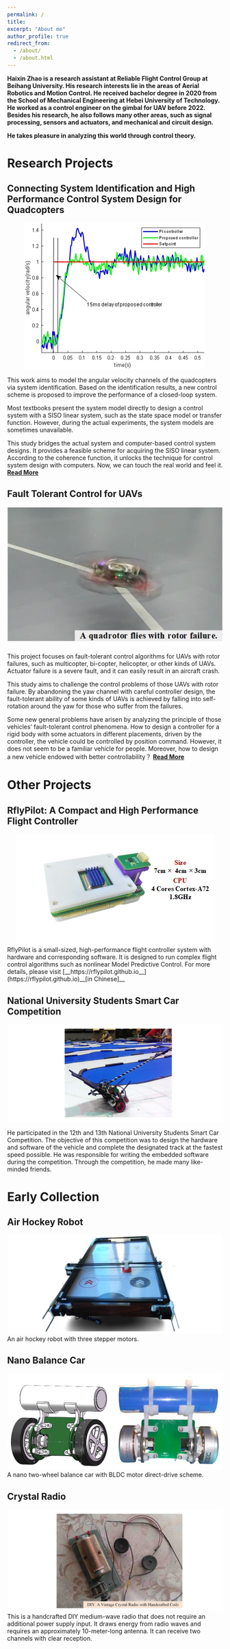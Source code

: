 ```yaml
---
permalink: /
title: 
excerpt: "About me"
author_profile: true
redirect_from: 
  - /about/
  - /about.html
---
```


__Haixin Zhao is a research assistant at Reliable Flight Control Group at Beihang University.   His research interests lie in the areas of Aerial Robotics and Motion Control.   He received bachelor degree in 2020 from the School of Mechanical Engineering at Hebei University of Technology.   He worked as a control engineer on the gimbal for UAV before 2022.   Besides his research, he also follows many other areas, such as signal processing, sensors and actuators, and mechanical and circuit design.__

__He takes pleasure in analyzing this world through control theory.__

Research Projects
=======
## Connecting System Identification and High Performance Control System Design for Quadcopters
<center>
    <img src="../images/step_response.jpg" alt="stepresponse">
</center>


This work aims to model the angular velocity channels of the quadcopters via system identification. Based on the identification results, a new control scheme is proposed to improve the performance of a closed-loop system.

Most textbooks present the system model directly to design a control system with a SISO linear system, such as the state space model or transfer function. However, during the actual experiments, the system models are sometimes unavailable. 

This study bridges the actual system and computer-based control system designs. It provides a feasible scheme for acquiring the SISO linear system. According to the coherence function, it unlocks the technique for control system design with computers. Now, we can touch the real world and feel it. [__Read More__](/posts/2022/05/blog-post-1/)




## Fault Tolerant Control for UAVs
<center>
    <img src="../images/quadcopter_ftc.jpg" alt="quadcopter_ftc">
</center>

This project focuses on fault-tolerant control algorithms for UAVs with rotor failures, such as multicopter, bi-copter, helicopter, or other kinds of UAVs. Actuator failure is a severe fault, and it can easily result in an aircraft crash. 

This study aims to challenge the control problems of those UAVs with rotor failure. By abandoning the yaw channel with careful controller design, the fault-tolerant ability of some kinds of UAVs is achieved by falling into self-rotation around the yaw for those who suffer from the failures. 

Some new general problems have arisen by analyzing the principle of those vehicles’ fault-tolerant control phenomena. How to design a controller for a rigid body with some actuators in different placements, driven by the controller, the vehicle could be controlled by position command. However, it does not seem to be a familiar vehicle for people. Moreover, how to design a new vehicle endowed with better controllability？  [__Read More__](/posts/2023/10/blog-post-2/)



# Other Projects

## RflyPilot: A Compact and High Performance Flight Controller
<center>
    <img src="../images/rflypilot.jpg" alt="RflyPilot">
</center>
RflyPilot is a small-sized, high-performance flight controller system with hardware and corresponding
software. It is designed to run complex flight control algorithms such as nonlinear Model Predictive Control.  For more details, please visit [__https://rflypilot.github.io__](https://rflypilot.github.io)__[in Chinese]__

## National University Students Smart Car Competition
<center>
    <img src="../images/freescale2.jpg" alt="SmartCar">
</center>

He participated in the 12th and 13th National University Students Smart Car Competition. The objective of this competition was to design the hardware and software of the vehicle and complete the designated track at the fastest speed possible. He was responsible for writing the embedded software during the competition. Through the competition, he made many like-minded friends.

# Early Collection



## Air Hockey Robot
<center>
    <img src="../images/air_hockey2.jpg" alt="AirHockeyRobot">
</center>
An air hockey robot with three stepper motors.

## Nano Balance Car

<center>
    <img src="../images/balancercar.jpg" alt="NanoBalanceCar">
</center>
A nano two-wheel balance car with BLDC motor direct-drive scheme.

## Crystal Radio

<center>
    <img src="../images/Crystal_radio2.jpg" alt="Crystal Radio">
</center>
This is a handcrafted DIY medium-wave radio that does not require an additional power supply input. It draws energy from radio waves and requires an approximately 10-meter-long antenna. It can receive two channels with clear reception.